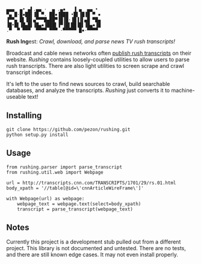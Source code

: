 
	▄▄▄  ▄• ▄▌.▄▄ ·  ▄ .▄▪   ▐ ▄  ▄▄ • 
	▀▄ █·█▪██▌▐█ ▀. ██▪▐███ •█▌▐█▐█ ▀ ▪
	▐▀▀▄ █▌▐█▌▄▀▀▀█▄██▀▐█▐█·▐█▐▐▌▄█ ▀█▄
	▐█•█▌▐█▄█▌▐█▄▪▐███▌▐▀▐█▌██▐█▌▐█▄▪▐█
	.▀  ▀ ▀▀▀  ▀▀▀▀ ▀▀▀ ·▀▀▀▀▀ █▪·▀▀▀▀ 

**Rush Ing**est: *Crawl, download, and parse news TV rush transcripts!*

Broadcast and cable news networks often [publish rush transcripts](http://transcripts.cnn.com/TRANSCRIPTS/1701/29/rs.01.html) on their website. *Rushing* contains loosely-coupled utilities to allow users to parse rush transcripts. There are also light utilities to screen scrape and crawl transcript indeces.

It's left to the user to find news sources to crawl, build searchable databases, and analyze the transcripts. *Rushing* just converts it to machine-useable text! 

## Installing

	git clone https://github.com/pezon/rushing.git
	python setup.py install

## Usage

	from rushing.parser import parse_transcript
	from rushing.util.web import Webpage

	url = http://transcripts.cnn.com/TRANSCRIPTS/1701/29/rs.01.html
	body_xpath = '//table[@id=\'cnnArticleWireFrame\']'

	with Webpage(url) as webpage:
		webpage_text = webpage.text(select=body_xpath)
		transcript = parse_transcript(webpage_text)

## Notes

Currently this project is a development stub pulled out from a different project. This library is not documented and untested. There are no tests, and there are still known edge cases. It may not even install properly. 